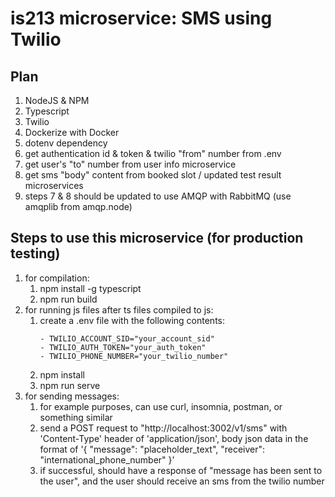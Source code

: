 # is213 microservice: SMS using Twilio

## Plan
1. NodeJS & NPM
2. Typescript
3. Twilio
4. Dockerize with Docker
5. dotenv dependency
6. get authentication id & token & twilio "from" number from .env
7. get user's "to" number from user info microservice
8. get sms "body" content from booked slot / updated test result microservices
9. steps 7 & 8 should be updated to use AMQP with RabbitMQ (use amqplib from amqp.node)

## Steps to use this microservice (for production testing)
1. for compilation:
    1. npm install -g typescript
    2. npm run build
2. for running js files after ts files compiled to js:
    1. create a .env file with the following contents:
          ```
        - TWILIO_ACCOUNT_SID="your_account_sid"
        - TWILIO_AUTH_TOKEN="your_auth_token"
        - TWILIO_PHONE_NUMBER="your_twilio_number"
          ```
    2. npm install
    3. npm run serve
3. for sending messages:
    1. for example purposes, can use curl, insomnia, postman, or something similar
    2. send a POST request to "http://localhost:3002/v1/sms" with 'Content-Type' header of 'application/json', body json data in the format of '{ "message": "placeholder_text", "receiver": "international_phone_number" }'
    3. if successful, should have a response of "message has been sent to the user", and the user should receive an sms from the twilio number
